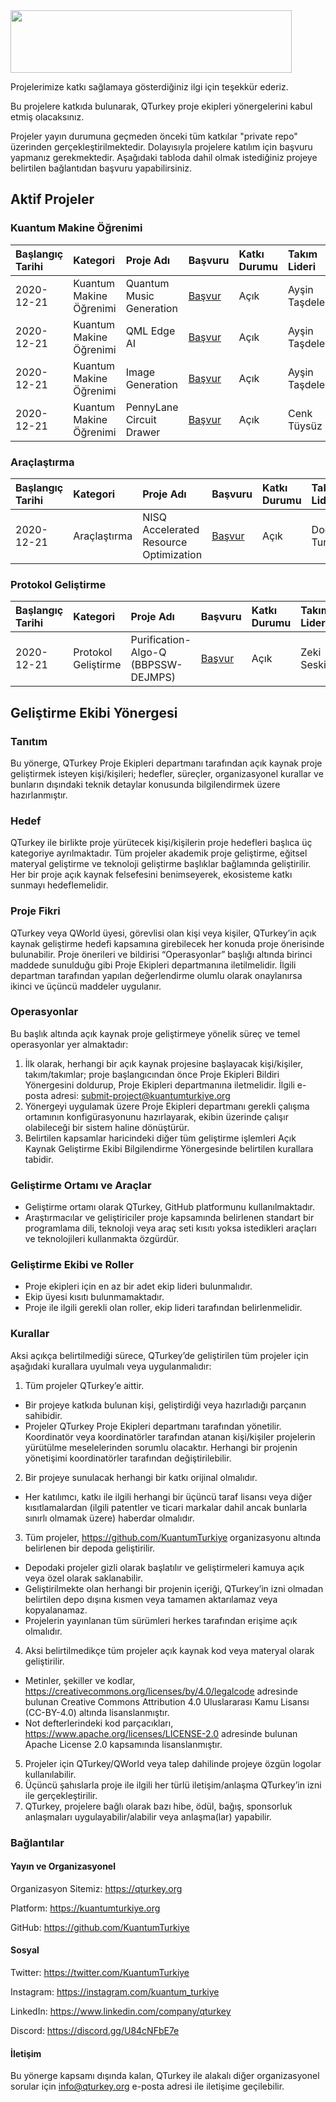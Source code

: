 <img src="https://kuantumturkiye.org/wp-content/uploads/2020/06/LogoQTurkey.png" width="450" height="100"/>

Projelerimize katkı sağlamaya gösterdiğiniz ilgi için teşekkür ederiz.

Bu projelere katkıda bulunarak, QTurkey proje ekipleri yönergelerini kabul etmiş olacaksınız.

Projeler yayın durumuna geçmeden önceki tüm katkılar "private repo" üzerinden gerçekleştirilmektedir. 
Dolayısıyla projelere katılım için başvuru yapmanız gerekmektedir. Aşağıdaki tabloda dahil olmak istediğiniz projeye belirtilen bağlantıdan başvuru yapabilirsiniz.

## Aktif Projeler

### Kuantum Makine Öğrenimi

| Başlangıç Tarihi | Kategori | Proje Adı | Başvuru | Katkı Durumu | Takım Lideri |
|:-------|:-----|:------|:------|:------|:------|
| 2020-12-21 | Kuantum Makine Öğrenimi | Quantum Music Generation | [Başvur](https://forms.gle/wiKUZKzzQqn18MMW9) | Açık | Ayşin Taşdelen |
| 2020-12-21 | Kuantum Makine Öğrenimi | QML Edge AI | [Başvur](https://forms.gle/wiKUZKzzQqn18MMW9) | Açık | Ayşin Taşdelen |
| 2020-12-21 | Kuantum Makine Öğrenimi | Image Generation | [Başvur](https://forms.gle/wiKUZKzzQqn18MMW9) | Açık | Ayşin Taşdelen |
| 2020-12-21 | Kuantum Makine Öğrenimi | PennyLane Circuit Drawer | [Başvur](https://forms.gle/wiKUZKzzQqn18MMW9) | Açık | Cenk Tüysüz |

### Araçlaştırma

| Başlangıç Tarihi | Kategori | Proje Adı | Başvuru | Katkı Durumu | Takım Lideri |
|:-------|:-----|:------|:------|:------|:------|
| 2020-12-21 | Araçlaştırma | NISQ Accelerated Resource Optimization | [Başvur](https://forms.gle/wiKUZKzzQqn18MMW9) | Açık | Doğukan Tuna |

### Protokol Geliştirme

| Başlangıç Tarihi | Kategori | Proje Adı | Başvuru | Katkı Durumu | Takım Lideri |
|:-------|:-----|:------|:------|:------|:------|
| 2020-12-21 | Protokol Geliştirme | Purification-Algo-Q (BBPSSW-DEJMPS) | [Başvur](https://forms.gle/wiKUZKzzQqn18MMW9) | Açık | Zeki Seskir |


## Geliştirme Ekibi Yönergesi

### Tanıtım

Bu yönerge, QTurkey Proje Ekipleri departmanı tarafından açık kaynak proje geliştirmek isteyen kişi/kişileri; hedefler, süreçler, organizasyonel kurallar ve bunların dışındaki teknik detaylar konusunda bilgilendirmek üzere hazırlanmıştır.

### Hedef

QTurkey ile birlikte proje yürütecek kişi/kişilerin proje hedefleri başlıca üç kategoriye ayrılmaktadır. Tüm projeler akademik proje geliştirme, eğitsel materyal geliştirme ve teknoloji geliştirme başlıklar bağlamında geliştirilir. Her bir proje açık kaynak felsefesini benimseyerek, ekosisteme katkı sunmayı hedeflemelidir.

### Proje Fikri

QTurkey veya QWorld üyesi, görevlisi olan kişi veya kişiler, QTurkey’in açık kaynak geliştirme hedefi kapsamına girebilecek her konuda proje önerisinde bulunabilir. Proje önerileri ve bildirisi “Operasyonlar” başlığı altında birinci maddede sunulduğu gibi Proje Ekipleri departmanına iletilmelidir. İlgili departman tarafından yapılan değerlendirme olumlu olarak onaylanırsa ikinci ve üçüncü maddeler uygulanır.

### Operasyonlar

Bu başlık altında açık kaynak proje geliştirmeye yönelik süreç ve temel operasyonlar yer almaktadır:

1. İlk olarak, herhangi bir açık kaynak projesine başlayacak kişi/kişiler, takım/takımlar; proje başlangıcından önce Proje Ekipleri Bildiri Yönergesini doldurup, Proje Ekipleri departmanına iletmelidir. İlgili e-posta adresi: submit-project@kuantumturkiye.org
2. Yönergeyi uygulamak üzere Proje Ekipleri departmanı gerekli çalışma ortamının konfigürasyonunu hazırlayarak, ekibin üzerinde çalışır olabileceği bir sistem haline dönüştürür.
3. Belirtilen kapsamlar haricindeki diğer tüm geliştirme işlemleri Açık Kaynak Geliştirme Ekibi Bilgilendirme Yönergesinde belirtilen kurallara tabidir.

### Geliştirme Ortamı ve Araçlar
- Geliştirme ortamı olarak QTurkey, GitHub platformunu kullanılmaktadır.
- Araştırmacılar ve geliştiriciler proje kapsamında belirlenen standart bir programlama dili, teknoloji veya araç seti kısıtı yoksa istedikleri araçları ve teknolojileri kullanmakta özgürdür.

### Geliştirme Ekibi ve Roller
- Proje ekipleri için en az bir adet ekip lideri bulunmalıdır.
- Ekip üyesi kısıtı bulunmamaktadır.
- Proje ile ilgili gerekli olan roller, ekip lideri tarafından belirlenmelidir.

### Kurallar

Aksi açıkça belirtilmediği sürece, QTurkey’de geliştirilen tüm projeler için aşağıdaki kurallara uyulmalı veya uygulanmalıdır:
1. Tüm projeler QTurkey’e aittir.
  - Bir projeye katkıda bulunan kişi, geliştirdiği veya hazırladığı parçanın sahibidir.
  - Projeler QTurkey Proje Ekipleri departmanı tarafından yönetilir. Koordinatör veya koordinatörler tarafından atanan kişi/kişiler projelerin yürütülme meselelerinden sorumlu olacaktır. Herhangi bir projenin yönetişimi koordinatörler tarafından değiştirilebilir.
2. Bir projeye sunulacak herhangi bir katkı orijinal olmalıdır.
  - Her katılımcı, katkı ile ilgili herhangi bir üçüncü taraf lisansı veya diğer kısıtlamalardan (ilgili patentler ve ticari markalar dahil ancak bunlarla sınırlı olmamak üzere) haberdar olmalıdır.
3. Tüm projeler, https://github.com/KuantumTurkiye organizasyonu altında belirlenen bir depoda geliştirilir.
  - Depodaki projeler gizli olarak başlatılır ve geliştirmeleri kamuya açık veya özel olarak saklanabilir.
  - Geliştirilmekte olan herhangi bir projenin içeriği, QTurkey’in izni olmadan belirtilen depo dışına kısmen veya tamamen aktarılamaz veya kopyalanamaz.
  - Projelerin yayınlanan tüm sürümleri herkes tarafından erişime açık olmalıdır.
4. Aksi belirtilmedikçe tüm projeler açık kaynak kod veya materyal olarak geliştirilir.
  - Metinler, şekiller ve kodlar, https://creativecommons.org/licenses/by/4.0/legalcode adresinde bulunan Creative Commons Attribution 4.0 Uluslararası Kamu Lisansı (CC-BY-4.0) altında lisanslanmıştır.
  - Not defterlerindeki kod parçacıkları, https://www.apache.org/licenses/LICENSE-2.0 adresinde bulunan Apache License 2.0 kapsamında lisanslanmıştır.
5. Projeler için QTurkey/QWorld veya talep dahilinde projeye özgün logolar kullanılabilir. 
6. Üçüncü şahıslarla proje ile ilgili her türlü iletişim/anlaşma QTurkey’in izni ile gerçekleştirilir.
7. QTurkey, projelere bağlı olarak bazı hibe, ödül, bağış, sponsorluk anlaşmaları uygulayabilir/alabilir veya anlaşma(lar) yapabilir.

### Bağlantılar

#### Yayın ve Organizasyonel

Organizasyon Sitemiz: https://qturkey.org

Platform: https://kuantumturkiye.org

GitHub: https://github.com/KuantumTurkiye


#### Sosyal

Twitter: https://twitter.com/KuantumTurkiye

Instagram: https://instagram.com/kuantum_turkiye

LinkedIn: https://www.linkedin.com/company/qturkey

Discord: https://discord.gg/U84cNFbE7e

#### İletişim

Bu yönerge kapsamı dışında kalan, QTurkey ile alakalı diğer organizasyonel sorular için info@qturkey.org e-posta adresi ile iletişime geçilebilir.
